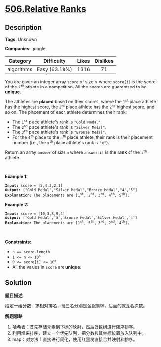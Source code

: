 # [506.Relative Ranks](https://leetcode.com/problems/relative-ranks/description/)

## Description

**Tags**: Unknown

**Companies**: google

| Category | Difficulty | Likes | Dislikes |
| :------: | :--------: | :---: | :------: |
| algorithms | Easy (63.18%) | 1316 | 71 |

<p>You are given an integer array <code>score</code> of size <code>n</code>, where <code>score[i]</code> is the score of the <code>i<sup>th</sup></code> athlete in a competition. All the scores are guaranteed to be <strong>unique</strong>.</p>
<p>The athletes are <strong>placed</strong> based on their scores, where the <code>1<sup>st</sup></code> place athlete has the highest score, the <code>2<sup>nd</sup></code> place athlete has the <code>2<sup>nd</sup></code> highest score, and so on. The placement of each athlete determines their rank:</p>
<ul>
  <li>The <code>1<sup>st</sup></code> place athlete&#39;s rank is <code>&quot;Gold Medal&quot;</code>.</li>
  <li>The <code>2<sup>nd</sup></code> place athlete&#39;s rank is <code>&quot;Silver Medal&quot;</code>.</li>
  <li>The <code>3<sup>rd</sup></code> place athlete&#39;s rank is <code>&quot;Bronze Medal&quot;</code>.</li>
  <li>For the <code>4<sup>th</sup></code> place to the <code>n<sup>th</sup></code> place athlete, their rank is their placement number (i.e., the <code>x<sup>th</sup></code> place athlete&#39;s rank is <code>&quot;x&quot;</code>).</li>
</ul>
<p>Return an array <code>answer</code> of size <code>n</code> where <code>answer[i]</code> is the <strong>rank</strong> of the <code>i<sup>th</sup></code> athlete.</p>
<p>&nbsp;</p>
<p><strong class="example">Example 1:</strong></p>
<pre><code><strong>Input:</strong> score = [5,4,3,2,1]
<strong>Output:</strong> [&quot;Gold Medal&quot;,&quot;Silver Medal&quot;,&quot;Bronze Medal&quot;,&quot;4&quot;,&quot;5&quot;]
<strong>Explanation:</strong> The placements are [1<sup>st</sup>, 2<sup>nd</sup>, 3<sup>rd</sup>, 4<sup>th</sup>, 5<sup>th</sup>].</code></pre>
<p><strong class="example">Example 2:</strong></p>
<pre><code><strong>Input:</strong> score = [10,3,8,9,4]
<strong>Output:</strong> [&quot;Gold Medal&quot;,&quot;5&quot;,&quot;Bronze Medal&quot;,&quot;Silver Medal&quot;,&quot;4&quot;]
<strong>Explanation:</strong> The placements are [1<sup>st</sup>, 5<sup>th</sup>, 3<sup>rd</sup>, 2<sup>nd</sup>, 4<sup>th</sup>].</code></pre>
<p>&nbsp;</p>
<p><strong>Constraints:</strong></p>
<ul>
  <li><code>n == score.length</code></li>
  <li><code>1 &lt;= n &lt;= 10<sup>4</sup></code></li>
  <li><code>0 &lt;= score[i] &lt;= 10<sup>6</sup></code></li>
  <li>All the values in <code>score</code> are <strong>unique</strong>.</li>
</ul>

## Solution

**题目描述**

给定一组分数，求相对排名，前三名分别是金银铜牌，后面的就是名次数。

**解题思路**

1. 哈希表：首先存储元素到下标的映射，然后对数组进行降序排序。
2. 利用堆来排序，建立一个优先队列，把分数和其坐标位置放入队列中。
3. map：对方法 1 直接进行简化，使用红黑树直接合并映射和排序。

